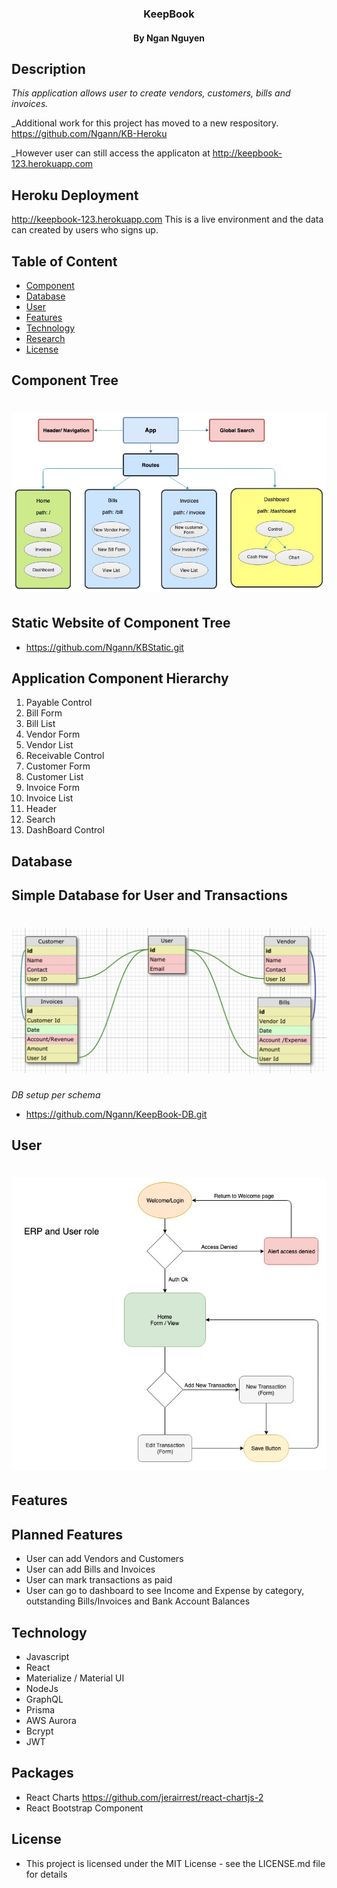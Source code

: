 <h3 align="center"> KeepBook </h3>
<h4 align="center"> By Ngan Nguyen </h4>

## Description

_This application allows user to create vendors, customers, bills and invoices._

_Additional work for this project has moved to a new respository.
https://github.com/Ngann/KB-Heroku

_However user can still access the applicaton at http://keepbook-123.herokuapp.com

## Heroku Deployment
  http://keepbook-123.herokuapp.com
  This is a live environment and the data can created by users who signs up.

## Table of Content

- [Component](#component)
- [Database](#database)
- [User](#user)
- [Features](#Features)
- [Technology](#technology)
- [Research](#research)
- [License](#license)

## Component Tree

# ![tree](./src/assets/images/tree.jpg)

## Static Website of Component Tree
* https://github.com/Ngann/KBStatic.git

## Application Component Hierarchy
1. Payable Control
2. Bill Form
3. Bill List
4. Vendor Form
5. Vendor List
6. Receivable Control
7. Customer Form
8. Customer List
9. Invoice Form
10. Invoice List
11. Header
12. Search
13. DashBoard Control

## Database

## Simple Database for User and Transactions

# ![db](./src/assets/images/db.png)

_DB setup per schema_
* https://github.com/Ngann/KeepBook-DB.git

## User

# ![user](./src/assets/images/user.jpg)

## Features

## Planned Features
* User can add Vendors and Customers
* User can add Bills and Invoices
* User can mark transactions as paid
* User can go to dashboard to see Income and Expense by category, outstanding Bills/Invoices and Bank Account Balances


## Technology
* Javascript
* React
* Materialize / Material UI
* NodeJs
* GraphQL
* Prisma
* AWS Aurora
* Bcrypt
* JWT

## Packages
* React Charts https://github.com/jerairrest/react-chartjs-2
* React Bootstrap Component

## License
* This project is licensed under the MIT License - see the LICENSE.md file for details
